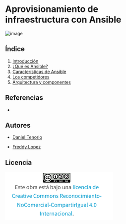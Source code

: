 # Aprovisionamiento de infraestructura con Ansible

![image](/img/)

## Índice

1. [Introducción]()
2. [¿Qué es Ansible?]()
3. [Características de Ansible](/contenidos/caracteristicas.md)
4. [Los competidores](/contenidos/competidores.md)
5. [Arquitectura y componentes](/contenidos/arquitec-componentes.md)

## Referencias
- 

## Autores

- [Daniel Tenorio](https://github.com/DanielTenorioF)

- [Freddy Lopez](https://github.com/freddy13513)

## Licencia

![image](/img/licencia.PNG)